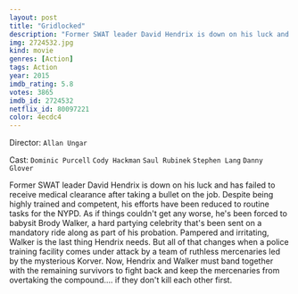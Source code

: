 ```yaml
---
layout: post
title: "Gridlocked"
description: "Former SWAT leader David Hendrix is down on his luck and has failed to receive medical clearance after taking a bullet on the job. Despite being highly trained and competent, his efforts have been reduced to routine tasks for the NYPD. As if things couldn't get any worse, he's been forced to babysit Brody Walker, a hard partying celebrity that's been sent on a mandatory ride along as part of his probation. Pampered and irritating, Walker is the last thing Hendrix needs. But all of that changes when a police training facility comes under attack by a team of ruthless mercenaries led by the myst.."
img: 2724532.jpg
kind: movie
genres: [Action]
tags: Action 
year: 2015
imdb_rating: 5.8
votes: 3865
imdb_id: 2724532
netflix_id: 80097221
color: 4ecdc4
---
```

Director: `Allan Ungar`  

Cast: `Dominic Purcell` `Cody Hackman` `Saul Rubinek` `Stephen Lang` `Danny Glover` 

Former SWAT leader David Hendrix is down on his luck and has failed to receive medical clearance after taking a bullet on the job. Despite being highly trained and competent, his efforts have been reduced to routine tasks for the NYPD. As if things couldn't get any worse, he's been forced to babysit Brody Walker, a hard partying celebrity that's been sent on a mandatory ride along as part of his probation. Pampered and irritating, Walker is the last thing Hendrix needs. But all of that changes when a police training facility comes under attack by a team of ruthless mercenaries led by the mysterious Korver. Now, Hendrix and Walker must band together with the remaining survivors to fight back and keep the mercenaries from overtaking the compound.... if they don't kill each other first.